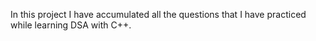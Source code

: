 In this project I have accumulated all the questions that I have practiced while learning DSA with C++.

